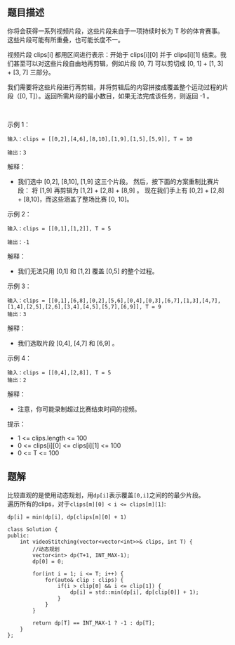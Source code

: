 ## 题目描述

你将会获得一系列视频片段，这些片段来自于一项持续时长为 T 秒的体育赛事。这些片段可能有所重叠，也可能长度不一。

视频片段 clips[i] 都用区间进行表示：开始于 clips[i][0] 并于 clips[i][1] 结束。我们甚至可以对这些片段自由地再剪辑，例如片段 [0, 7] 可以剪切成 [0, 1] + [1, 3] + [3, 7] 三部分。

我们需要将这些片段进行再剪辑，并将剪辑后的内容拼接成覆盖整个运动过程的片段（[0, T]）。返回所需片段的最小数目，如果无法完成该任务，则返回 -1 。

 

示例 1：
```
输入：clips = [[0,2],[4,6],[8,10],[1,9],[1,5],[5,9]], T = 10

输出：3
```
解释：
* 我们选中 [0,2], [8,10], [1,9] 这三个片段。
然后，按下面的方案重制比赛片段：
将 [1,9] 再剪辑为 [1,2] + [2,8] + [8,9] 。
现在我们手上有 [0,2] + [2,8] + [8,10]，而这些涵盖了整场比赛 [0, 10]。

示例 2：
```
输入：clips = [[0,1],[1,2]], T = 5

输出：-1
```

解释：
* 我们无法只用 [0,1] 和 [1,2] 覆盖 [0,5] 的整个过程。

示例 3：
```
输入：clips = [[0,1],[6,8],[0,2],[5,6],[0,4],[0,3],[6,7],[1,3],[4,7],[1,4],[2,5],[2,6],[3,4],[4,5],[5,7],[6,9]], T = 9
输出：3
```
解释： 
* 我们选取片段 [0,4], [4,7] 和 [6,9] 。

示例 4：
```
输入：clips = [[0,4],[2,8]], T = 5
输出：2
```
解释：
* 注意，你可能录制超过比赛结束时间的视频。
 

提示：

* 1 <= clips.length <= 100
* 0 <= clips[i][0] <= clips[i][1] <= 100
* 0 <= T <= 100


## 题解
比较直观的是使用动态规划，用`dp[i]`表示覆盖`[0,i]`之间的的最少片段。  
遍历所有的clips，对于`clips[m][0] < i <= clips[m][1]`:
```
dp[i] = min(dp[i], dp[clips[m][0] + 1)
```

```
class Solution {
public:
    int videoStitching(vector<vector<int>>& clips, int T) {
        //动态规划
        vector<int> dp(T+1, INT_MAX-1);
        dp[0] = 0;

        for(int i = 1; i <= T; i++) {
            for(auto& clip : clips) {
                if(i > clip[0] && i <= clip[1]) {
                    dp[i] = std::min(dp[i], dp[clip[0]] + 1);
                }
            }
        }

        return dp[T] == INT_MAX-1 ? -1 : dp[T];
    }
};
```


